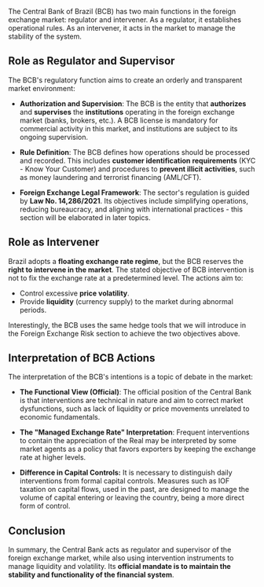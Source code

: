 The Central Bank of Brazil (BCB) has two main functions in the foreign exchange market: regulator and intervener. As a regulator, it establishes operational rules. As an intervener, it acts in the market to manage the stability of the system.

## Role as Regulator and Supervisor

The BCB's regulatory function aims to create an orderly and transparent market environment:

* **Authorization and Supervision**: The BCB is the entity that **authorizes** and **supervises** the **institutions** operating in the foreign exchange market (banks, brokers, etc.). A BCB license is mandatory for commercial activity in this market, and institutions are subject to its ongoing supervision.

* **Rule Definition**: The BCB defines how operations should be processed and recorded. This includes **customer identification requirements** (KYC - Know Your Customer) and procedures to **prevent illicit activities**, such as money laundering and terrorist financing (AML/CFT).

* **Foreign Exchange Legal Framework**: The sector's regulation is guided by **Law No. 14,286/2021**. Its objectives include simplifying operations, reducing bureaucracy, and aligning with international practices - this section will be elaborated in later topics.

## Role as Intervener

Brazil adopts a **floating exchange rate regime**, but the BCB reserves the **right to intervene in the market**. The stated objective of BCB intervention is not to fix the exchange rate at a predetermined level. The actions aim to:

* Control excessive **price volatility**.
* Provide **liquidity** (currency supply) to the market during abnormal periods.

Interestingly, the BCB uses the same hedge tools that we will introduce in the Foreign Exchange Risk section to achieve the two objectives above.

## Interpretation of BCB Actions

The interpretation of the BCB's intentions is a topic of debate in the market:

* **The Functional View (Official)**: The official position of the Central Bank is that interventions are technical in nature and aim to correct market dysfunctions, such as lack of liquidity or price movements unrelated to economic fundamentals.

* **The "Managed Exchange Rate" Interpretation**: Frequent interventions to contain the appreciation of the Real may be interpreted by some market agents as a policy that favors exporters by keeping the exchange rate at higher levels.

* **Difference in Capital Controls:** It is necessary to distinguish daily interventions from formal capital controls. Measures such as IOF taxation on capital flows, used in the past, are designed to manage the volume of capital entering or leaving the country, being a more direct form of control.

## Conclusion

In summary, the Central Bank acts as regulator and supervisor of the foreign exchange market, while also using intervention instruments to manage liquidity and volatility. Its **official mandate is to maintain the stability and functionality of the financial system**. 